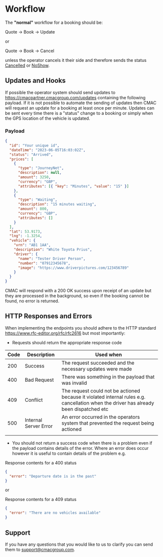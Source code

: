 # Workflow

The **"normal"** workflow for a booking should be:

Quote -> Book -> Update

or

Quote -> Book -> Cancel

unless the operator cancels it their side and therefore sends the status [Cancelled](/pages/referencedata#booking-status) or [NoShow](/pages/referencedata#booking-status).

## Updates and Hooks

If possible the operator system should send updates to https://cmacpartner.cmacgroup.com/updates containing the following payload. If it is not possible to automate the sending of updates then CMAC will request an update for a booking at least once per minute. Updates can be sent every time there is a "status" change to a booking or simply when the GPS location of the vehicle is updated.

### Payload

```json
{
  "id": "Your unique id",
  "dateTime": "2023-06-05T16:03:02Z",
  "status": "Arrived",
  "prices": [
    {
      "type": "JourneyNet",
      "description": null,
      "amount": 3250,
      "currency": "GBP",
      "attributes": [{ "key": "Minutes", "value": "15" }]
    },
    {
      "type": "Waiting",
      "description": "15 minutes waiting",
      "amount": 800,
      "currency": "GBP",
      "attributes": []
    }
  ],
  "lat": 53.9173,
  "lng": -1.3254,
  "vehicle": {
    "vrn": "AB1 1AA",
    "description": "White Toyota Prius",
    "driver": {
      "name": "Tester Driver Person",
      "number": "07912345678",
      "image": "https://www.driverpictures.com/123456789"
    }
  }
}
```

CMAC will respond with a 200 OK success upon receipt of an update but they are processed in the background, so even if the booking cannot be found, no error is returned.

## HTTP Responses and Errors

When implementing the endpoints you should adhere to the HTTP standard https://www.rfc-editor.org/rfc/rfc2616 but most importantly:

- Requests should return the appropriate response code

| Code | Description           | Used when                                                                                                                              |
| ---- | --------------------- | -------------------------------------------------------------------------------------------------------------------------------------- |
| 200  | Success               | The request succeeded and the necessary updates were made                                                                              |
| 400  | Bad Request           | There was something in the payload that was invalid                                                                                    |
| 409  | Conflict              | The request could not be actioned because it violated internal rules e.g. cancellation when the driver has already been dispatched etc |
| 500  | Internal Server Error | An error occurred in the operators system that prevented the request being actioned                                                    |
|      |                       |                                                                                                                                        |

- You should not return a success code when there is a problem even if the payload contains details of the error. Where an error does occur however it is useful to contain details of the problem e.g.

Response contents for a 400 status

```json
{
  "error": "Departure date is in the past"
}
```

or

Response contents for a 409 status

```json
{
  "error": "There are no vehicles available"
}
```

## Support

If you have any questions that you would like to us to clarify you can send them to [support@cmacgroup.com](mailto:support@cmacgroup.com).
